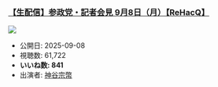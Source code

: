 ### [【生配信】参政党・記者会見 9月8日（月）【ReHacQ】](https://www.youtube.com/watch?v=wfxy8kaWJY0)
[![](https://img.youtube.com/vi/wfxy8kaWJY0/sddefault.jpg)](https://www.youtube.com/watch?v=wfxy8kaWJY0)
-   公開日: 2025-09-08
-   視聴数: 61,722
-   **いいね数: 841**
-   出演者: [神谷宗幣](/rehacq_fan/people/神谷宗幣 "wikilink")
